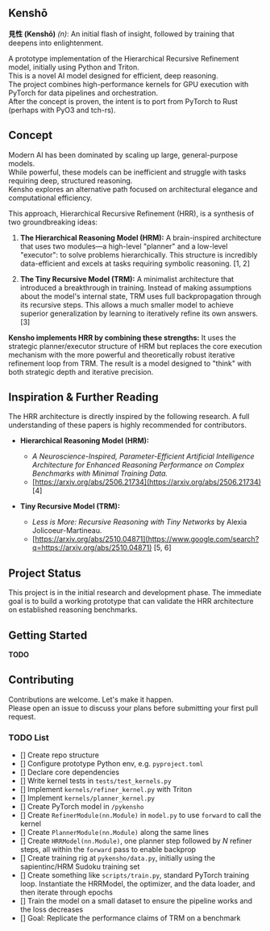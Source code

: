 ## Kenshō
**見性 (Kenshō)** _(n)_: An initial flash of insight, followed by training that deepens into enlightenment.  

A prototype implementation of the Hierarchical Recursive Refinement model, initially using Python and Triton.  
This is a novel AI model designed for efficient, deep reasoning.  
The project combines high-performance kernels for GPU execution with PyTorch for data pipelines and orchestration.  
After the concept is proven, the intent is to port from PyTorch to Rust (perhaps with PyO3 and tch-rs).  

## Concept
Modern AI has been dominated by scaling up large, general-purpose models.  
While powerful, these models can be inefficient and struggle with tasks requiring deep, structured reasoning.  
Kensho explores an alternative path focused on architectural elegance and computational efficiency.  

This approach, Hierarchical Recursive Refinement (HRR), is a synthesis of two groundbreaking ideas:  
1.  **The Hierarchical Reasoning Model (HRM):** A brain-inspired architecture that uses two modules—a high-level "planner" and a low-level "executor": to solve problems hierarchically. This structure is incredibly data-efficient and excels at tasks requiring symbolic reasoning. [1, 2]

2.  **The Tiny Recursive Model (TRM):** A minimalist architecture that introduced a breakthrough in training. Instead of making assumptions about the model's internal state, TRM uses full backpropagation through its recursive steps. This allows a much smaller model to achieve superior generalization by learning to iteratively refine its own answers. [3]

**Kensho implements HRR by combining these strengths:** It uses the strategic planner/executor structure of HRM but replaces the core execution mechanism with the more powerful and theoretically robust iterative refinement loop from TRM. The result is a model designed to "think" with both strategic depth and iterative precision.

## Inspiration & Further Reading
The HRR architecture is directly inspired by the following research. A full understanding of these papers is highly recommended for contributors.
  * **Hierarchical Reasoning Model (HRM):**
      * *A Neuroscience-Inspired, Parameter-Efficient Artificial Intelligence Architecture for Enhanced Reasoning Performance on Complex Benchmarks with Minimal Training Data.*
      * [https://arxiv.org/abs/2506.21734](https://arxiv.org/abs/2506.21734) [4]

  * **Tiny Recursive Model (TRM):**
      * *Less is More: Recursive Reasoning with Tiny Networks* by Alexia Jolicoeur-Martineau.
      * [https://arxiv.org/abs/2510.04871](https://www.google.com/search?q=https://arxiv.org/abs/2510.04871) [5, 6]

## Project Status
This project is in the initial research and development phase. The immediate goal is to build a working prototype that can validate the HRR architecture on established reasoning benchmarks.

## Getting Started
**TODO**

## Contributing
Contributions are welcome. Let's make it happen.  
Please open an issue to discuss your plans before submitting your first pull request.

### TODO List
- [] Create repo structure
- [] Configure prototype Python env, e.g. `pyproject.toml`
- [] Declare core dependencies
- [] Write kernel tests in `tests/test_kernels.py`
- [] Implement `kernels/refiner_kernel.py` with Triton
- [] Implement `kernels/planner_kernel.py`
- [] Create PyTorch model in `/pykensho`
- [] Create `RefinerModule(nn.Module)` in `model.py` to use `forward` to call the kernel
- [] Create `PlannerModule(nn.Module)` along the same lines
- [] Create `HRRModel(nn.Module)`, one planner step followed by _N_ refiner steps, all within the `forward` pass to enable backprop
- [] Create training rig at `pykensho/data.py`, initially using the sapientinc/HRM Sudoku training set
- [] Create something like `scripts/train.py`, standard PyTorch training loop. Instantiate the HRRModel, the optimizer, and the data loader, and then iterate through epochs
- [] Train the model on a small dataset to ensure the pipeline works and the loss decreases
- [] Goal: Replicate the performance claims of TRM on a benchmark
